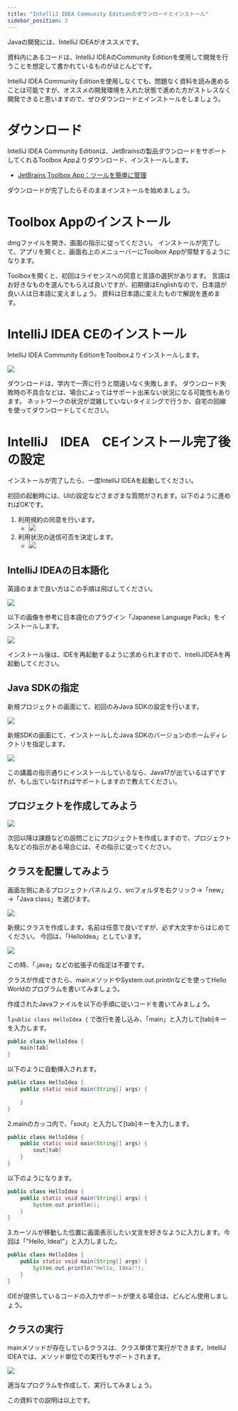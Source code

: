 ```yaml
---
title: "IntelliJ IDEA Community Editionのダウンロードとインストール"
sidebar_position: 2
---
```


Javaの開発には、IntelliJ IDEAがオススメです。

資料内にあるコードは、IntelliJ IDEAのCommunity Editionを使用して開発を行うことを想定して書かれているものがほとんどです。

IntelliJ IDEA Community Editionを使用しなくても、問題なく資料を読み進めることは可能ですが、オススメの開発環境を入れた状態で進めた方がストレスなく開発できると思いますので、ぜひダウンロードとインストールをしましょう。

# ダウンロード

IntelliJ IDEA Community Editionは、JetBrainsの製品ダウンロードをサポートしてくれるToolbox Appよりダウンロード、インストールします。

- [JetBrains Toolbox App：ツールを簡単に管理](https://www.jetbrains.com/ja-jp/toolbox-app/)

ダウンロードが完了したらそのままインストールを始めましょう。

# Toolbox Appのインストール

dmgファイルを開き、画面の指示に従ってください。
インストールが完了して、アプリを開くと、画面右上のメニューバーにToolbox Appが常駐するようになります。

Toolboxを開くと、初回はライセンスへの同意と言語の選択があります。
言語はお好きなものを選んでもらえば良いですが、初期値はEnglishなので、日本語が良い人は日本語に変えましょう。
資料は日本語に変えたもので解説を進めます。

# IntelliJ IDEA CEのインストール

IntelliJ IDEA Community EditionをToolboxよりインストールします。

![](/docs/01/SCR-20220413-ojf.png)

ダウンロードは、学内で一斉に行うと間違いなく失敗します。
ダウンロード失敗時の不具合などは、場合によってはサポート出来ない状況になる可能性もあります。
ネットワークの状況が混雑していないタイミングで行うか、自宅の回線を使ってダウンロードしてください。

# IntelliJ　IDEA　CEインストール完了後の設定

インストールが完了したら、一度IntelliJ IDEAを起動してください。

初回の起動時には、UIの設定などさまざまな質問がされます。以下のように進めればOKです。

1. 利用規約の同意を行います。
    - ![](/docs/01/Intelli001.png)
2. 利用状況の送信可否を決定します。
    - ![](/docs/01/Intelli002.png)

## IntelliJ IDEAの日本語化
英語のままで良い方はこの手順は飛ばしてください。

![](/docs/01/SCR-20220413-ovo.jpeg)

以下の画像を参考に日本語化のプラグイン「Japanese Language Pack」をインストールします。

![](/docs/01/SCR-20220413-owl.png)

インストール後は、IDEを再起動するように求められますので、IntelliJIDEAを再起動してください。

## Java SDKの指定

新規プロジェクトの画面にて、初回のみJava SDKの設定を行います。

![](/docs/01/SCR-20220413-p2d.jpeg)

新規SDKの画面にて、インストールしたJava SDKのバージョンのホームディレクトリを指定します。

![](/docs/01/SCR-20220413-p33.jpeg)

この講義の指示通りにインストールしているなら、Java17が出ているはずですが、もし出ていなければサポートしますので教えてください。


## プロジェクトを作成してみよう

![](/docs/01/SCR-20220413-pfh.jpeg)

次回以降は課題などの設問ごとにプロジェクトを作成しますので、プロジェクト名などの指示がある場合には、その指示に従ってください。


## クラスを配置してみよう

画面左側にあるプロジェクトパネルより、srcフォルダを右クリック→「new」→「Java class」を選びます。

![](/docs/01/idea06-2.png)

新規にクラスを作成します。名前は任意で良いですが、必ず大文字からはじめてください。
今回は、「HelloIdea」としています。

![](/docs/01/idea07-2.png)

この時、「.java」などの拡張子の指定は不要です。

クラスが作成できたら、mainメソッドやSystem.out.printlnなどを使ってHello Worldのプログラムを書いてみましょう。

作成されたJavaファイルを以下の手順に従いコードを書いてみましょう。

1.`public class HelloIdea {` で改行を差し込み、「main」と入力して[tab]キーを入力します。

```java
public class HelloIdea {
    main[tab]
}
```

以下のように自動挿入されます。

```java
public class HelloIdea {
    public static void main(String[] args) {
        
    }
}
```

2.mainのカッコ内で、「sout」と入力して[tab]キーを入力します。

```java
public class HelloIdea {
    public static void main(String[] args) {
        sout[tab]
    }
}
```

以下のようになります。

```java
public class HelloIdea {
    public static void main(String[] args) {
        System.out.println();
    }
}
```

3.カーソルが移動した位置に画面表示したい文言を好きなように入力します。今回は「"Hello, Idea!"」と入力しました。

```java
public class HelloIdea {
    public static void main(String[] args) {
        System.out.println("Hello, Idea!");
    }
}
```

IDEが提供しているコードの入力サポートが使える場合は、どんどん使用しましょう。

## クラスの実行

mainメソッドが存在しているクラスは、クラス単体で実行ができます。IntelliJ IDEAでは、メソッド単位での実行もサポートされます。

![](/docs/01/idea08.png)

適当なプログラムを作成して、実行してみましょう。


この資料での説明は以上です。
